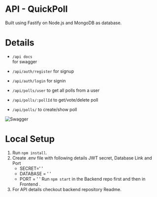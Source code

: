 # API - QuickPoll

Built using Fastify on Node.js and MongoDB as database.

# Details

- `/api docs` </br> for swagger

- `/api/auth/register` for signup</br>

- `/api/auth/login` for signin </br>

- `/api/polls/user`  to get all polls from a user </br>

- `/api/polls/:pollId` to get/vote/delete poll</br>

- `/api/polls/` to create/show poll</br>

![Swagger](https://i.ibb.co/ngp1Ry5/Screenshot-from-2021-10-04-19-00-45.png)

# Local Setup
1. Run `npm install`.
2. Create .env file with following details JWT secret, Database Link and Port
	- SECRET=' '
	- DATABASE = ' '
	- PORT = ' '
Run `npm start` in the Backend repo first and then in Frontend .
3. For API details checkout backend repository Readme.